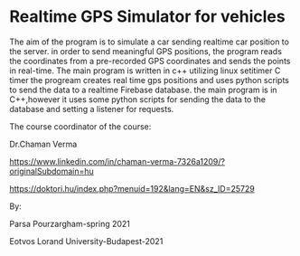 # Realtime GPS Simulator for vehicles

The aim of the program is to simulate a car sending realtime car position to the server. in order to send meaningful GPS positions, the program reads the coordinates from a pre-recorded GPS coordinates and sends the points in real-time. The main program is written in c++ utilizing linux setitimer C timer the progream creates real time gps positions and uses python scripts to send the data to a realtime Firebase database. the main program is in C++,however it uses some python scripts for sending the data to the database and setting a listener for requests.

The course coordinator of the course:

Dr.Chaman Verma

https://www.linkedin.com/in/chaman-verma-7326a1209/?originalSubdomain=hu

https://doktori.hu/index.php?menuid=192&lang=EN&sz_ID=25729

By:

Parsa Pourzargham-spring 2021

Eotvos Lorand University-Budapest-2021
